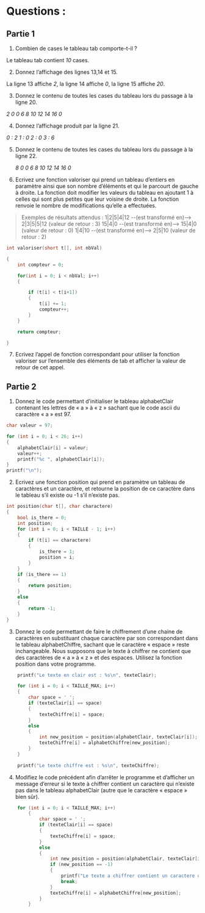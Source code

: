 # Questions :

## Partie 1 

1) Combien de cases le tableau tab comporte-t-il ?

Le tableau tab contient *10* cases.

2) Donnez l’affichage des lignes 13,14 et 15.

La ligne 13 affiche *2*, la ligne 14 affiche *0*, la ligne 15 affiche *20*.

3) Donnez le contenu de toutes les cases du tableau lors du passage à la ligne 20.

*2 0 0 6 8 10 12 14 16 0*
   
4) Donnez l’affichage produit par la ligne 21.

*0 : 2 
1 : 0
2 : 0
3 : 6*
   
5) Donnez le contenu de toutes les cases du tableau lors du passage à la ligne 22.

	*8 0 0 6 8 10 12 14 16 0*
   
6) Ecrivez une fonction valoriser qui prend un tableau d’entiers en paramètre ainsi que
	son nombre d’éléments et qui le parcourt de gauche à droite. La fonction doit
	modifier les valeurs du tableau en ajoutant 1 à celles qui sont plus petites que leur
	voisine de droite. La fonction renvoie le nombre de modifications qu’elle a effectuées.


> Exemples de résultats attendus :
	1|2|5|4|12 --(est transformé en)--> 2|3|5|5|12 (valeur de retour : 3)
	15|4|0 --(est transformé en)--> 15|4|0 (valeur de retour : 0)
	1|4|10 --(est transformé en)--> 2|5|10 (valeur de retour : 2)

```c
int valoriser(short t[], int nbVal)

{
    int compteur = 0;

    for(int i = 0; i < nbVal; i++)
    {

        if (t[i] < t[i+1])
        {
            t[i] += 1;
            compteur++;
        }
    }

    return compteur;

}
```


7) Ecrivez l’appel de fonction correspondant pour utiliser la fonction valoriser sur l’ensemble des éléments de tab et afficher la valeur de retour de cet appel.

## Partie 2 

1) Donnez le code permettant d’initialiser le tableau alphabetClair contenant les lettres de « a » à « z » sachant que le code ascii du caractère « a » est 97.

```c
char valeur = 97;

for (int i = 0; i < 26; i++)
{
	alphabetClair[i] = valeur;
    valeur++;
    printf("%c ", alphabetClair[i]);
}
printf("\n");
```

2) Ecrivez une fonction position qui prend en paramètre un tableau de caractères et un caractère, et retourne la position de ce caractère dans le tableau s’il existe ou -1 s’il n’existe pas.

```c
int position(char t[], char charactere)
{
    bool is_there = 0;
    int position;
    for (int i = 0; i < TAILLE - 1; i++)
    {
        if (t[i] == charactere)
        {
            is_there = 1;
            position = i;
        }
    }
    if (is_there == 1)
    {
        return position;
    }
    else
    {
        return -1;
    }
}
```


3) Donnez le code permettant de faire le chiffrement d’une chaine de caractères en substituant chaque caractère par son correspondant dans le tableau alphabetChiffre, sachant que le caractère « espace » reste inchangeable. Nous supposons que le texte à chiffrer ne contient que des caractères de « a » à « z » et des espaces. 
	Utilisez la fonction position dans votre programme.

```c
    printf("Le texte en clair est : %s\n", texteClair);  

    for (int i = 0; i < TAILLE_MAX; i++)
    {
	    char space = ' ';
		if (texteClair[i] == space)
        {
            texteChiffre[i] = space;
        }
        else
        {
            int new_position = position(alphabetClair, texteClair[i]);
            texteChiffre[i] = alphabetChiffre[new_position];
        }
    }
    
    printf("Le texte chiffre est : %s\n", texteChiffre);

```

4) Modifiez le code précédent afin d’arrêter le programme et d’afficher un message d’erreur si le texte à chiffrer contient un caractère qui n’existe pas dans le tableau alphabetClair (autre que le caractère « espace » bien sûr).

```c    
	for (int i = 0; i < TAILLE_MAX; i++)
	    {
	        char space = ' ';
	        if (texteClair[i] == space)
	        {
	            texteChiffre[i] = space;
	        }
	        else
	        {
	            int new_position = position(alphabetClair, texteClair[i]);
	            if (new_position == -1)
	            {
	                printf("Le texte a chiffrer contient un caractere qui n existe pas dans le tableau alphabetClair\n");
	                break;
	            }
	            texteChiffre[i] = alphabetChiffre[new_position];
	        }
	    }
```

